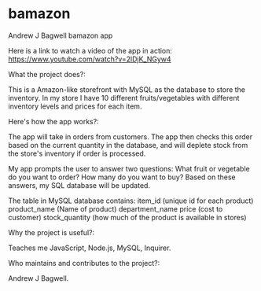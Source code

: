 # bamazon

Andrew J Bagwell bamazon app

Here is a link to watch a video of the app in action:
https://www.youtube.com/watch?v=2lDjK_NGyw4

What the project does?:

This is a Amazon-like storefront with MySQL as the database to store the inventory. In my store I have 10 different fruits/vegetables with different inventory levels and prices for each item. 

Here's how the app works?:

The app will take in orders from customers. The app then checks this order based on the current quantity in the database, and will deplete stock from the store's inventory if order is processed.

My app prompts the user to answer two questions:
What fruit or vegetable do you want to order?
How many do you want to buy?
Based on these answers, my SQL database will be updated. 

The table in MySQL database contains:
item_id (unique id for each product)
product_name (Name of product)
department_name
price (cost to customer)
stock_quantity (how much of the product is available in stores)

Why the project is useful?:

Teaches me JavaScript, Node.js, MySQL, Inquirer. 

Who maintains and contributes to the project?:

Andrew J Bagwell.
